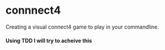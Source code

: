 # connnect4
Creating a visual connect4 game to play in your commandline. 
#### Using TDD I will try to acheive this 

